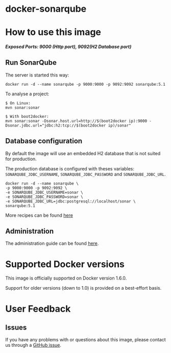 docker-sonarqube
================

# How to use this image
##### Exposed Ports:  9000 (Http port), 9092(H2 Database port)  

## Run SonarQube

The server is started this way:

    docker run -d --name sonarqube -p 9000:9000 -p 9092:9092 sonarqube:5.1

To analyse a project:

    $ On Linux:
    mvn sonar:sonar

    $ With boot2docker:
    mvn sonar:sonar -Dsonar.host.url=http://$(boot2docker ip):9000 -Dsonar.jdbc.url="jdbc:h2:tcp://$(boot2docker ip)/sonar"

## Database configuration

By default the image will use an embedded H2 database that is not suited for production.

The production database is configured with theses variables:
`SONARQUBE_JDBC_USERNAME`, `SONARQUBE_JDBC_PASSWORD` and `SONARQUBE_JDBC_URL`.

    docker run -d --name sonarqube \
    -p 9000:9000 -p 9092:9092 \
    -e SONARQUBE_JDBC_USERNAME=sonar \
    -e SONARQUBE_JDBC_PASSWORD=sonar \
    -e SONARQUBE_JDBC_URL=jdbc:postgresql://localhost/sonar \
    sonarqube:5.1

More recipes can be found [here](https://github.com/SonarSource/docker-sonarqube/blob/master/recipes.md)

## Administration

The administration guide can be found [here](http://docs.sonarqube.org/display/SONAR/Administration+Guide).

# Supported Docker versions

This image is officially supported on Docker version 1.6.0.

Support for older versions (down to 1.0) is provided on a best-effort basis.

# User Feedback

## Issues

If you have any problems with or questions about this image, please contact us
through a [GitHub issue](https://github.com/SonarSource/docker-sonarqube/issues).

